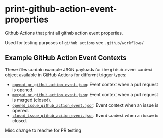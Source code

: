 # print-github-action-event-properties
Github Actions that print all github action event properties.

Used for testing purposes of `github actions` see `.github/workflows/`

## Example GitHub Action Event Contexts

These files contain example JSON payloads for the `github.event` context object available in GitHub Actions for different trigger types:

*   [`opened_pr_github_action_event.json`](./opened_pr_github_action_event.json): Event context when a pull request is opened.
*   [`merged_pr_github_action_event.json`](./merged_pr_github_action_event.json): Event context when a pull request is merged (closed).
*   [`opened_issue_github_action_event.json`](./opened_issue_github_action_event.json): Event context when an issue is opened.
*   [`closed_issue_github_action_event.json`](./closed_issue_github_action_event.json): Event context when an issue is closed.

Misc change to readme for PR testing

